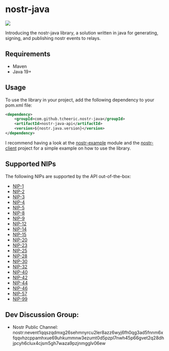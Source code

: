 # nostr-java
[![](https://jitpack.io/v/tcheeric/nostr-java.svg)](https://jitpack.io/#tcheeric/nostr-java)

Introducing the nostr-java library, a solution written in java for generating, signing, and publishing nostr events to relays.

## Requirements
- Maven
- Java 19+

## Usage
To use the library in your project, add the following dependency to your pom.xml file:
```xml
<dependency>
    <groupId>com.github.tcheeric.nostr-java</groupId>
    <artifactId>nostr-java-api</artifactId>
    <version>${nostr.java.version}</version>
</dependency>
```

I recommend having a look at the [nostr-example](https://github.com/tcheeric/nostr-java/tree/main/nostr-java-examples) module and the [nostr-client](https://github.com/tcheeric/nostr-client/) project for a simple example on how to use the library.

## Supported NIPs
The following NIPs are supported by the API out-of-the-box:
- [NIP-1](https://github.com/nostr-protocol/nips/blob/master/01.md)
- [NIP-2](https://github.com/nostr-protocol/nips/blob/master/02.md)
- [NIP-3](https://github.com/nostr-protocol/nips/blob/master/03.md)
- [NIP-4](https://github.com/nostr-protocol/nips/blob/master/04.md)
- [NIP-5](https://github.com/nostr-protocol/nips/blob/master/05.md)
- [NIP-8](https://github.com/nostr-protocol/nips/blob/master/08.md)
- [NIP-9](https://github.com/nostr-protocol/nips/blob/master/09.md)
- [NIP-12](https://github.com/nostr-protocol/nips/blob/master/12.md)
- [NIP-14](https://github.com/nostr-protocol/nips/blob/master/14.md)
- [NIP-15](https://github.com/nostr-protocol/nips/blob/master/15.md)
- [NIP-20](https://github.com/nostr-protocol/nips/blob/master/20.md)
- [NIP-23](https://github.com/nostr-protocol/nips/blob/master/23.md)
- [NIP-25](https://github.com/nostr-protocol/nips/blob/master/25.md)
- [NIP-28](https://github.com/nostr-protocol/nips/blob/master/28.md)
- [NIP-30](https://github.com/nostr-protocol/nips/blob/master/30.md)
- [NIP-32](https://github.com/nostr-protocol/nips/blob/master/32.md)
- [NIP-40](https://github.com/nostr-protocol/nips/blob/master/40.md)
- [NIP-42](https://github.com/nostr-protocol/nips/blob/master/42.md)
- [NIP-44](https://github.com/nostr-protocol/nips/blob/master/44.md)
- [NIP-46](https://github.com/nostr-protocol/nips/blob/master/46.md)
- [NIP-57](https://github.com/nostr-protocol/nips/blob/master/57.md)
- [NIP-99](https://github.com/nostr-protocol/nips/blob/master/99.md)

## Dev Discussion Group:
- Nostr Public Channel: nostr:nevent1qqszqdmxg26sehmnyrcu2ler8azz6wyj6fh0qg3ad5fnnm6xfqqvhzcppamhxue69uhkummnw3ezumt0d5pzpl7nwh45p66gvet2q28dhjpcyh6clux4cjsm5gh7waza9pzjnmgglv06ew
